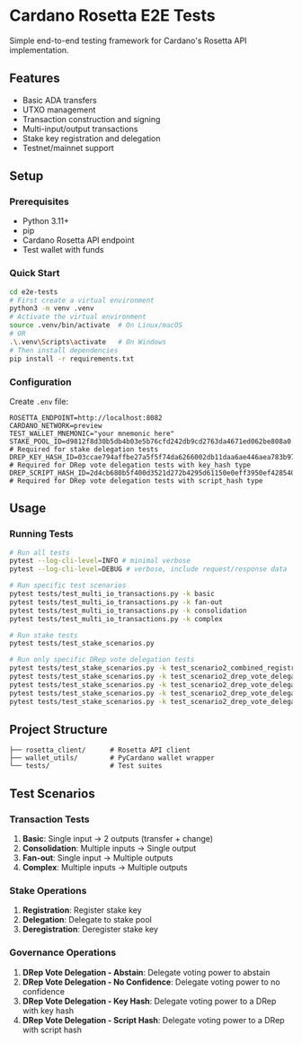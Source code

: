 # Cardano Rosetta E2E Tests

Simple end-to-end testing framework for Cardano's Rosetta API implementation.

## Features

- Basic ADA transfers
- UTXO management
- Transaction construction and signing
- Multi-input/output transactions
- Stake key registration and delegation
- Testnet/mainnet support

## Setup

### Prerequisites

- Python 3.11+
- pip
- Cardano Rosetta API endpoint
- Test wallet with funds

### Quick Start

```bash
cd e2e-tests
# First create a virtual environment
python3 -m venv .venv
# Activate the virtual environment
source .venv/bin/activate  # On Linux/macOS
# OR
.\.venv\Scripts\activate   # On Windows
# Then install dependencies
pip install -r requirements.txt
```

### Configuration

Create `.env` file:

```env
ROSETTA_ENDPOINT=http://localhost:8082
CARDANO_NETWORK=preview
TEST_WALLET_MNEMONIC="your mnemonic here"
STAKE_POOL_ID=d9812f8d30b5db4b03e5b76cfd242db9cd2763da4671ed062be808a0 # Required for stake delegation tests
DREP_KEY_HASH_ID=03ccae794affbe27a5f5f74da6266002db11daa6ae446aea783b972d # Required for DRep vote delegation tests with key_hash type
DREP_SCRIPT_HASH_ID=2d4cb680b5f400d3521d272b4295d61150e0eff3950ef4285406a953 # Required for DRep vote delegation tests with script_hash type
```

## Usage

### Running Tests

```bash
# Run all tests
pytest --log-cli-level=INFO # minimal verbose
pytest --log-cli-level=DEBUG # verbose, include request/response data

# Run specific test scenarios
pytest tests/test_multi_io_transactions.py -k basic
pytest tests/test_multi_io_transactions.py -k fan-out
pytest tests/test_multi_io_transactions.py -k consolidation
pytest tests/test_multi_io_transactions.py -k complex

# Run stake tests
pytest tests/test_stake_scenarios.py

# Run only specific DRep vote delegation tests
pytest tests/test_stake_scenarios.py -k test_scenario2_combined_registration_delegation
pytest tests/test_stake_scenarios.py -k test_scenario2_drep_vote_delegation_abstain
pytest tests/test_stake_scenarios.py -k test_scenario2_drep_vote_delegation_no_confidence
pytest tests/test_stake_scenarios.py -k test_scenario2_drep_vote_delegation_key_hash
pytest tests/test_stake_scenarios.py -k test_scenario2_drep_vote_delegation_script_hash
```

## Project Structure

```
├── rosetta_client/      # Rosetta API client
├── wallet_utils/        # PyCardano wallet wrapper
└── tests/               # Test suites
```

## Test Scenarios

### Transaction Tests

1. **Basic**: Single input → 2 outputs (transfer + change)
2. **Consolidation**: Multiple inputs → Single output
3. **Fan-out**: Single input → Multiple outputs
4. **Complex**: Multiple inputs → Multiple outputs

### Stake Operations

1. **Registration**: Register stake key
2. **Delegation**: Delegate to stake pool
3. **Deregistration**: Deregister stake key

### Governance Operations

1. **DRep Vote Delegation - Abstain**: Delegate voting power to abstain
2. **DRep Vote Delegation - No Confidence**: Delegate voting power to no confidence
3. **DRep Vote Delegation - Key Hash**: Delegate voting power to a DRep with key hash
4. **DRep Vote Delegation - Script Hash**: Delegate voting power to a DRep with script hash
